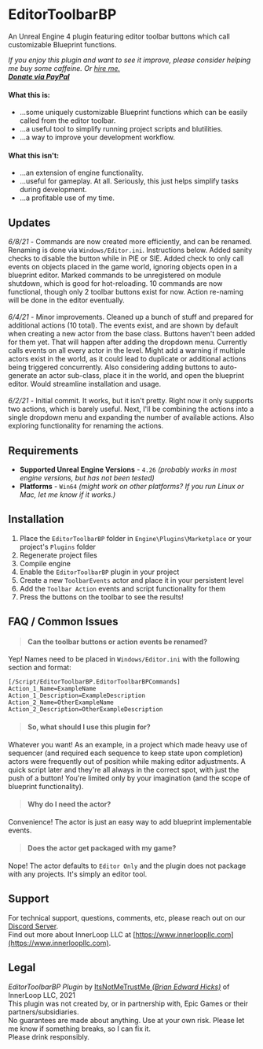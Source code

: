 # EditorToolbarBP

An Unreal Engine 4 plugin featuring editor toolbar buttons which call customizable Blueprint functions.

*If you enjoy this plugin and want to see it improve, please consider helping me buy some caffeine. *Or [hire me.](mailto:brian@superhockeyball.com)*<br>
[**Donate via PayPal**](https://paypal.me/bhicks85)*

#### What this is:
+ ...some uniquely customizable Blueprint functions which can be easily called from the editor toolbar.
+ ...a useful tool to simplify running project scripts and blutilities.
+ ...a way to improve your development workflow.

#### What this isn't:
+ ...an extension of engine functionality.
+ ...useful for gameplay. At all. Seriously, this just helps simplify tasks during development.
+ ...a profitable use of my time.

## Updates
*6/8/21* - Commands are now created more efficiently, and can be renamed. Renaming is done via `Windows/Editor.ini`. Instructions below. Added sanity checks to disable the button while in PIE or SIE. Added check to only call events on objects placed in the game world, ignoring objects open in a blueprint editor. Marked commands to be unregistered on module shutdown, which is good for hot-reloading. 10 commands are now functional, though only 2 toolbar buttons exist for now. Action re-naming will be done in the editor eventually.<br><br>
*6/4/21* - Minor improvements. Cleaned up a bunch of stuff and prepared for additional actions (10 total). The events exist, and are shown by default when creating a new actor from the base class. Buttons haven't been added for them yet. That will happen after adding the dropdown menu. Currently calls events on all every actor in the level. Might add a warning if multiple actors exist in the world, as it could lead to duplicate or additional actions being triggered concurrently. Also considering adding buttons to auto-generate an actor sub-class, place it in the world, and open the blueprint editor. Would streamline installation and usage.<br><br>
*6/2/21* - Initial commit. It works, but it isn't pretty. Right now it only supports two actions, which is barely useful. Next, I'll be combining the actions into a single dropdown menu and expanding the number of available actions. Also exploring functionality for renaming the actions.

## Requirements
* **Supported Unreal Engine Versions** - `4.26` *(probably works in most engine versions, but has not been tested)*
* **Platforms** - `Win64` *(might work on other platforms? If you run Linux or Mac, let me know if it works.)*

## Installation
1) Place the `EditorToolbarBP` folder in `Engine\Plugins\Marketplace` or your project's `Plugins` folder
2) Regenerate project files
3) Compile engine
4) Enable the `EditorToolbarBP` plugin in your project
5) Create a new `ToolbarEvents` actor and place it in your persistent level
6) Add the `Toolbar Action` events and script functionality for them<br>
7) Press the buttons on the toolbar to see the results!

## FAQ / Common Issues
> #### Can the toolbar buttons or action events be renamed?<br>
Yep! Names need to be placed in `Windows/Editor.ini` with the following section and format:
```
[/Script/EditorToolbarBP.EditorToolbarBPCommands]
Action_1_Name=ExampleName
Action_1_Description=ExampleDescription
Action_2_Name=OtherExampleName
Action_2_Description=OtherExampleDescription
```
> #### So, what should I use this plugin for?<br>
Whatever you want! As an example, in a project which made heavy use of sequencer (and required each sequence to keep state upon completion) actors were frequently out of position while making editor adjustments. A quick script later and they're all always in the correct spot, with just the push of a button! You're limited only by your imagination (and the scope of blueprint functionality).
> #### Why do I need the actor?<br>
Convenience! The actor is just an easy way to add blueprint implementable events.
> #### Does the actor get packaged with my game?<br>
Nope! The actor defaults to `Editor Only` and the plugin does not package with any projects. It's simply an editor tool.

## Support
For technical support, questions, comments, etc, please reach out on our [Discord Server](https://discord.gg/k6KxJvq).<br>
Find out more about InnerLoop LLC at [https://www.innerloopllc.com](https://www.innerloopllc.com).

## Legal
*EditorToolbarBP Plugin* by [ItsNotMeTrustMe *(Brian Edward Hicks)*](mailto:brian@superhockeyball.com) of InnerLoop LLC, 2021<br>
This plugin was not created by, or in partnership with, Epic Games or their partners/subsidiaries.<br>
No guarantees are made about anything. Use at your own risk. Please let me know if something breaks, so I can fix it.<br>
Please drink responsibly.

